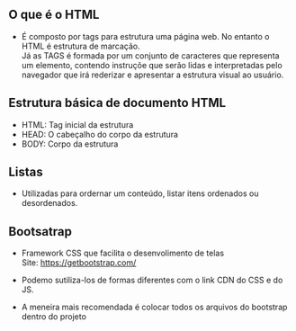 ## O que é o HTML

- É composto por tags para estrutura uma página web. No entanto o HTML é estrutura de marcação.<br>
Já as TAGS é formada por um conjunto de caracteres que representa um elemento, contendo instruçõe que serão 
lidas e interpretadas pelo navegador que irá rederizar e apresentar a estrutura visual ao usuário.

## Estrutura básica de documento HTML

- HTML: Tag inicial da estrutura
- HEAD: O cabeçalho do corpo da estrutura
- BODY: Corpo da estrutura

## Listas
- Utilizadas para ordernar um conteúdo, listar itens ordenados ou desordenados.

## Bootsatrap
- Framework CSS que facilita o desenvolimento de telas<br>
Site: https://getbootstrap.com/

- Podemo sutiliza-los de formas diferentes com o link CDN do CSS e do JS.
- A meneira mais recomendada é colocar todos os arquivos do bootstrap dentro do projeto